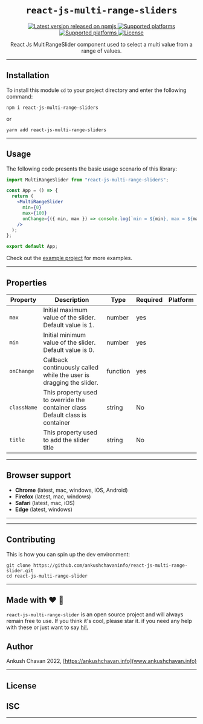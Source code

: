 <p align="center">
  <h1 align="center"> <code>react-js-multi-range-sliders</code> </h1>
</p>

<p align="center">
    <a href="https://www.npmjs.com/package/react-js-multi-range-sliders">
        <img src="https://img.shields.io/npm/v/react-js-multi-range-sliders.svg" alt="Latest version released on npmjs" />
    </a>
    <a href="https://app.circleci.com/pipelines/github/ankushchavaninfo/react-js-multi-range-slider?branch=main">
        <img src="https://img.shields.io/badge/build-passing-passing.svg" alt="Supported platforms" />
    </a>
    <a href="https://github.com/ankushchavaninfo/react-js-multi-range-sliders">
        <img src="https://img.shields.io/badge/platforms-%20windows%20|%20web-lightgrey.svg" alt="Supported platforms" />
    </a>
    <a href="https://github.com/callstack/react-native-slider/blob/main/LICENSE.md">
        <img src="https://img.shields.io/npm/l/react-js-multi-range-sliders.svg" alt="License" />
    </a>
</p>

<p align="center">
  React Js MultiRangeSlider component used to select a multi value from a range of values.
</p>

---

## Installation

To install this module `cd` to your project directory and enter the following command:

```
npm i react-js-multi-range-sliders
```

or

```
yarn add react-js-multi-range-sliders
```
---

## Usage

The following code presents the basic usage scenario of this library:

```jsx
import MultiRangeSlider from "react-js-multi-range-sliders";

const App = () => {
  return (
    <MultiRangeSlider
      min={0}
      max={100}
      onChange={({ min, max }) => console.log(`min = ${min}, max = ${max}`)}
    />
  );
};

export default App;
```

Check out the [example project](https://github.com/ankushchavaninfo/react-js-multi-range-slider.git) for more examples.

---
## Properties

| Property | Description | Type | Required | Platform |
| -------- | ----------- | ---- | -------- | -------- |
| `max` | Initial maximum value of the slider.<br/>Default value is 1. | number | yes | |
| `min` | Initial minimum value of the slider.<br/>Default value is 0. | number | yes | |
| `onChange` | Callback continuously called while the user is dragging the slider. | function | yes | |
| `className` | This property used to override the container class Default class is container | string | No | |
| `title` | This property used to add the slider title | string | No | | | |

<!-- | `step` | Step value of the slider. The value should be between 0 and (maximumValue - minimumValue). Default value is 0 | number | No | |
| `value` | Write-only property representing the value of the slider. Can be used to programmaticaly controll the position of the thumb. Entered once at the beginning still acts as an initial value. The value should be between minimumValue and maximumValue, which default to 0 and 1 respectively. Default value is 0.<br/>_This is not a controlled component_, you don't need to update the value during dragging. | number | No | |  -->
---

## Browser support

- **Chrome** (latest, mac, windows, iOS, Android)
- **Firefox** (latest, mac, windows)
- **Safari** (latest, mac, iOS)
- **Edge** (latest, windows)

---

<!-- ## Mentor

- Mr. Mitesh Godhani
- Mr. Santosh Shinde
- Mr. Sagar Shinde -->

---

## Contributing

This is how you can spin up the dev environment:

```
git clone https://github.com/ankushchavaninfo/react-js-multi-range-slider.git
cd react-js-multi-range-slider
```
---

## Made with  ❤️ 🙏

`react-js-multi-range-slider` is an open source project and will always remain free to use. If you think it's cool, please star it. if you need any help with these or just want to say [hi!.](https://ankushchavan.com)


## Author

Ankush Chavan 2022, [https://ankushchavan.info](www.ankushchavan.info)

---

## License
ISC
---
---
